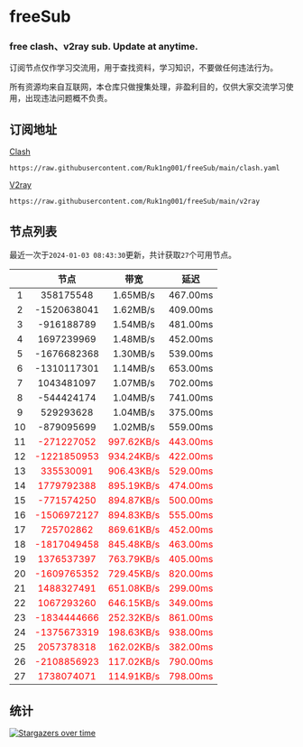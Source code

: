 # freeSub
### free clash、v2ray sub. Update at anytime.

订阅节点仅作学习交流用，用于查找资料，学习知识，不要做任何违法行为。

所有资源均来自互联网，本仓库只做搜集处理，非盈利目的，仅供大家交流学习使用，出现违法问题概不负责。

## 订阅地址
[Clash](https://raw.githubusercontent.com/Ruk1ng001/freeSub/main/clash.yaml)
```
https://raw.githubusercontent.com/Ruk1ng001/freeSub/main/clash.yaml
```
[V2ray](https://raw.githubusercontent.com/Ruk1ng001/freeSub/main/v2ray)
```
https://raw.githubusercontent.com/Ruk1ng001/freeSub/main/v2ray
```

## 节点列表

最近一次于`2024-01-03 08:43:30`更新，共计获取`27`个可用节点。

|  | 节点 | 带宽 | 延迟 |
|:-:|:--:|:--:|:--:|
 | 1 | 358175548 | 1.65MB/s | 467.00ms |
 | 2 | -1520638041 | 1.62MB/s | 409.00ms |
 | 3 | -916188789 | 1.54MB/s | 481.00ms |
 | 4 | 1697239969 | 1.48MB/s | 452.00ms |
 | 5 | -1676682368 | 1.30MB/s | 539.00ms |
 | 6 | -1310117301 | 1.14MB/s | 653.00ms |
 | 7 | 1043481097 | 1.07MB/s | 702.00ms |
 | 8 | -544424174 | 1.04MB/s | 741.00ms |
 | 9 | 529293628 | 1.04MB/s | 375.00ms |
 | 10 | -879095699 | 1.02MB/s | 559.00ms |
 | 11 | <font color=red>-271227052</font> | <font color=red>997.62KB/s</font> | <font color=red>443.00ms</font> |
 | 12 | <font color=red>-1221850953</font> | <font color=red>934.24KB/s</font> | <font color=red>422.00ms</font> |
 | 13 | <font color=red>335530091</font> | <font color=red>906.43KB/s</font> | <font color=red>529.00ms</font> |
 | 14 | <font color=red>1779792388</font> | <font color=red>895.19KB/s</font> | <font color=red>474.00ms</font> |
 | 15 | <font color=red>-771574250</font> | <font color=red>894.87KB/s</font> | <font color=red>500.00ms</font> |
 | 16 | <font color=red>-1506972127</font> | <font color=red>894.83KB/s</font> | <font color=red>555.00ms</font> |
 | 17 | <font color=red>725702862</font> | <font color=red>869.61KB/s</font> | <font color=red>452.00ms</font> |
 | 18 | <font color=red>-1817049458</font> | <font color=red>845.48KB/s</font> | <font color=red>463.00ms</font> |
 | 19 | <font color=red>1376537397</font> | <font color=red>763.79KB/s</font> | <font color=red>405.00ms</font> |
 | 20 | <font color=red>-1609765352</font> | <font color=red>729.45KB/s</font> | <font color=red>820.00ms</font> |
 | 21 | <font color=red>1488327491</font> | <font color=red>651.08KB/s</font> | <font color=red>299.00ms</font> |
 | 22 | <font color=red>1067293260</font> | <font color=red>646.15KB/s</font> | <font color=red>349.00ms</font> |
 | 23 | <font color=red>-1834444666</font> | <font color=red>252.32KB/s</font> | <font color=red>861.00ms</font> |
 | 24 | <font color=red>-1375673319</font> | <font color=red>198.63KB/s</font> | <font color=red>938.00ms</font> |
 | 25 | <font color=red>2057378318</font> | <font color=red>162.02KB/s</font> | <font color=red>382.00ms</font> |
 | 26 | <font color=red>-2108856923</font> | <font color=red>117.02KB/s</font> | <font color=red>790.00ms</font> |
 | 27 | <font color=red>1738074071</font> | <font color=red>114.91KB/s</font> | <font color=red>798.00ms</font> |


## 统计

[![Stargazers over time](https://starchart.cc/Ruk1ng001/freeSub.svg)](https://starchart.cc/Ruk1ng001/freeSub)